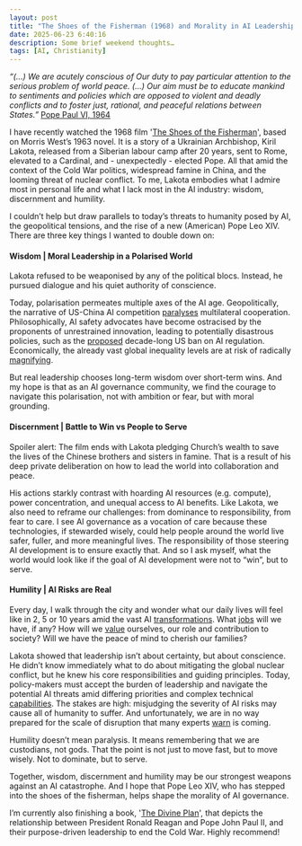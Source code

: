 ```yaml
---
layout: post
title: "The Shoes of the Fisherman (1968) and Morality in AI Leadership"
date: 2025-06-23 6:40:16
description: Some brief weekend thoughts…
tags: [AI, Christianity]
---
```


*“(...) We are acutely conscious of Our duty to pay particular attention to the serious problem of world peace. (…) Our aim must be to educate mankind to sentiments and policies which are opposed to violent and deadly conflicts and to foster just, rational, and peaceful relations between States.”* [Pope Paul VI, 1964](https://www.vatican.va/content/paul-vi/en/encyclicals/documents/hf_p-vi_enc_06081964_ecclesiam.html)

I have recently watched the 1968 film  '[The Shoes of the Fisherman](https://en.wikipedia.org/wiki/The_Shoes_of_the_Fisherman_(film))', based on Morris West’s 1963 novel. It is a story of a Ukrainian Archbishop, Kiril Lakota, released from a Siberian labour camp after 20 years, sent to Rome, elevated to a Cardinal, and - unexpectedly - elected Pope. All that amid the context of the Cold War politics, widespread famine in China, and the looming threat of nuclear conflict. To me, Lakota embodies what I admire most in personal life and what I lack most in the AI industry: wisdom, discernment and humility. 

I couldn’t help but draw parallels to today’s threats to humanity posed by AI, the geopolitical tensions, and the rise of a new (American) Pope Leo XIV. There are three key things I wanted to double down on:

#### Wisdom | Moral Leadership in a Polarised World

Lakota refused to be weaponised by any of the political blocs. Instead, he pursued dialogue and his quiet authority of conscience.

Today, polarisation permeates multiple axes of the AI age. Geopolitically, the narrative of US-China AI competition [paralyses](https://www.techpolicy.press/the-politics-of-ai-benefit-sharing/) multilateral cooperation. Philosophically, AI safety advocates have become ostracised by the proponents of unrestrained innovation, leading to potentially disastrous policies, such as the [proposed](https://www.poynter.org/fact-checking/2025/ai-regulation-ban-one-big-beautiful-bill-trump-congress/) decade-long US ban on AI regulation. Economically, the already vast global inequality levels are at risk of radically [magnifying](https://www.imf.org/en/Publications/WP/Issues/2025/04/11/The-Global-Impact-of-AI-Mind-the-Gap-566129). 

But real leadership chooses long-term wisdom over short-term wins. And my hope is that as an AI governance community, we find the courage to navigate this polarisation, not with ambition or fear, but with moral grounding.

#### Discernment | Battle to Win vs People to Serve 

Spoiler alert: The film ends with Lakota pledging Church’s wealth to save the lives of the Chinese brothers and sisters in famine. That is a result of his deep private deliberation on how to lead the world into collaboration and peace.

His actions starkly contrast with hoarding AI resources (e.g. compute), power concentration, and unequal access to AI benefits. Like Lakota, we also need to reframe our challenges: from dominance to responsibility, from fear to care. I see AI governance as a vocation of care because these technologies, if stewarded wisely, could help people around the world live safer, fuller, and more meaningful lives. The responsibility of those steering AI development is to ensure exactly that. And so I ask myself, what the world would look like if the goal of AI development were not to “win”, but to serve.

#### Humility | AI Risks are Real

Every day, I walk through the city and wonder what our daily lives will feel like in 2, 5 or 10 years amid the vast AI [transformations](https://www.nber.org/reporter/2024number4/economics-transformative-ai). What [jobs](https://futurism.com/anthropic-ai-destroy-jobs) will we have, if any? How will we [value](https://intelligence-curse.ai/) ourselves, our role and contribution to society? Will we have the peace of mind to cherish our families? 

Lakota showed that leadership isn’t about certainty, but about conscience. He didn’t know immediately what to do about mitigating the global nuclear conflict, but he knew his core responsibilities and guiding principles. Today, policy-makers must accept the burden of leadership and navigate the potential AI threats amid differing priorities and complex technical [capabilities](https://www.gov.uk/government/publications/international-ai-safety-report-2025). The stakes are high: misjudging the severity of AI risks may cause all of humanity to suffer. And unfortunately, we are in no way prepared for the scale of disruption that many experts [warn](https://www.nytimes.com/2023/05/30/technology/ai-threat-warning.html) is coming. 

Humility doesn’t mean paralysis. It means remembering that we are custodians, not gods. That the point is not just to move fast, but to move wisely. Not to dominate, but to serve. 

Together, wisdom, discernment and humility may be our strongest weapons against an AI catastrophe. And I hope that Pope Leo XIV, who has stepped into the shoes of the fisherman, helps shape the morality of AI governance.

I’m currently also finishing a book, '[The Divine Plan](https://www.regnery.com/9781610171540/the-divine-plan/)', that depicts the relationship between President Ronald Reagan and Pope John Paul II, and their purpose-driven leadership to end the Cold War. Highly recommend!
